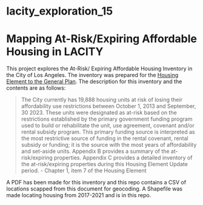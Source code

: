 # lacity_exploration_15
# Mapping At-Risk/Expiring Affordable Housing in LACITY

This project explores the At-Risk/ Expiring Affordable Housing Inventory in the City of Los Angeles. The inventory was prepared
for the [Housing Element to the General Plan](https://planning.lacity.org/HousingInitiatives/HousingElement/TOCHousingElement.htm).
The description for this inventory and the contents are as follows:

> The City currently has 19,888 housing units at risk of losing their affordability
> use restrictions between October 1, 2013 and September, 30 2023. These
> units were designated as at-risk based on the restrictions established by
> the primary government funding program used to build or rehabilitate the
> unit, use agreement, covenant and/or rental subsidy program. This primary
> funding source is interpreted as the most restrictive source of funding in the
> rental covenant, rental subsidy or funding; it is the source with the most years
> of affordability and set-aside units. Appendix B provides a summary of the
> at-risk/expiring properties. Appendix C provides a detailed inventory of the
> at-risk/expiring properties during this Housing Element Update period. - Chapter 1, item 7 of the Housing Element

A PDF has been made for this inventory and this repo contains a CSV of locations scapped from this document for geocoding.
A Shapefile was made locating housing from 2017-2021 and is in this repo.
